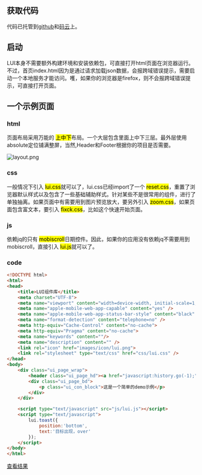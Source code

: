 ## 获取代码
代码已托管到[github](https://github.com/smallsea2016/lui)和[码云](https://gitee.com/smallsea2016/lui)上。


## 启动
LUI本身不需要额外构建环境和安装依赖包，可直接打开html页面在浏览器运行。不过，首页index.html因为是通过请求加载json数据，会报跨域错误提示，需要启动一个本地服务才能访问。嚄，如果你的浏览器是firefox，则不会报跨域错误提示，可直接打开页面。


## 一个示例页面
### html
  页面布局采用万能的
  <mark>上中下</mark>布局。一个大层包含里面上中下三层。最外层使用absolute定位铺满整屏，当然,Header和Footer根据你的项目是否需要。

  ![layout.png](img/layout.png)
### css
 一般情况下引入
    <mark>lui.css</mark>就可以了，lui.css已经import了一个
    <mark>reset.css</mark>，重置了浏览器默认样式以及包含了一些基础辅助样式。针对某些不是很常用的组件，进行了单独抽离。如果页面中有需要用到图片预览放大，要另外引入
    <mark>zoom.css</mark>，如果页面包含富文本，要引入
    <mark>fixck.css</mark>，比如这个快速开始页面。
### js
  依赖jq的只有
    <mark>mobiscroll</mark>日期控件。因此，如果你的应用没有依赖jq不需要用到mobiscroll，直接引入
    <mark>lui.js</mark>就可以了。

### code
```html
<!DOCTYPE html>
<html>
<head>
    <title>LUI组件库</title>
    <meta charset="UTF-8">
    <meta name="viewport" content="width=device-width, initial-scale=1, maximum-scale=1, user-scalable=0">
    <meta name="apple-mobile-web-app-capable" content="yes" />
    <meta name="apple-mobile-web-app-status-bar-style" content="black" />
    <meta name="format-detection" content="telephone=no" />
    <meta http-equiv="Cache-Control" content="no-cache">
    <meta http-equiv="Pragma" content="no-cache">
    <meta name="keywords" content=""/>
    <meta name="description" content="" />
    <link rel="icon" href="images/icon/lui.png">      
    <link rel="stylesheet" type="text/css" href="css/lui.css" />
</head>
<body>
    <div class="ui_page_wrap">
        <header class="ui_page_hd"><a href="javascript:history.go(-1);" class="ui_back"></a>demo</header>
        <div class="ui_page_bd">
            <p class="ui_con_block">这是一个简单的demo示例</p>
        </div>
    </div>

    <script type="text/javascript" src="js/lui.js"></script>
    <script type="text/javascript">
        lui.toast({
            position:'bottom',
            text:'目标出现，over'
        });
    </script>
</body>
</html>

```
<a href="../demo.html">查看结果</a>
